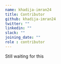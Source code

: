 ```yaml
---
name: khadija-imran24
title: Contributor
github: khadija-imran24
twitter: ""
linkedin: ""
slack: ""
joining_date: ""
role : contributor
---
```


Still waiting for this
